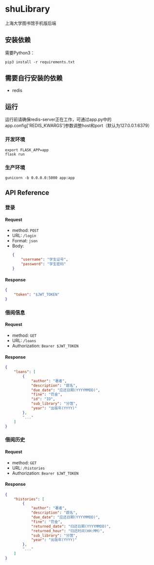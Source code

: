 # shuLibrary

上海大学图书馆手机版后端

## 安装依赖

需要Python3：

```shell
pip3 install -r requirements.txt
```

## 需要自行安装的依赖

- redis

## 运行

运行前请确保redis-server正在工作，可通过app.py中的app.config['REDIS_KWARGS']参数调整host和port（默认为127.0.0.1:6379）

### 开发环境

```shell
export FLASK_APP=app
flask run
```

### 生产环境

```shell
gunicorn -b 0.0.0.0:5000 app:app
```

## API Reference

### 登录

#### Request

- method: `POST`
- URL: `/login`
- Format: `json`
- Body: 
  ```json
  {
      "username": "学生证号",
      "password": "学生密码"
  }
  ```

#### Response

```json
{
    "token": "$JWT_TOKEN"
}
```

### 借阅信息

#### Request

- method: `GET`
- URL: `/loans`
- Authorization: `Bearer $JWT_TOKEN`

#### Response

```json
{
    "loans": [
        {
            "author": "著者",
            "description": "题名",
            "due_date": "应还日期(YYYYMMDD)",
            "fine": "罚金",
            "id": "ID",
            "sub_library": "分馆",
            "year": "出版年(YYYY)"
        },
        "..."
    ]
}
```

### 借阅历史

#### Request

- method: `GET`
- URL: `/histories`
- Authorization: `Bearer $JWT_TOKEN`

#### Response

```json
{
    "histories": [
        {
            "author": "著者",
            "description": "题名",
            "due_date": "应还日期(YYYYMMDD)",
            "fine": "罚金",
            "returned_date": "归还日期(YYYYMMDD)",
            "returned_hour": "归还时间(HH:MM)",
            "sub_library": "分馆",
            "year": "出版年(YYYY)"
        },
        "..."
    ]
}
```
